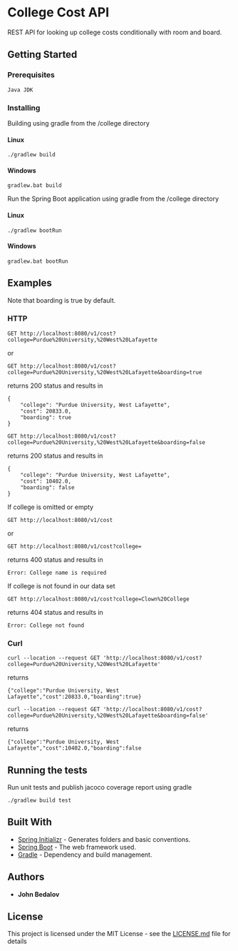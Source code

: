 # College Cost API

REST API for looking up college costs conditionally with room and board.

## Getting Started

### Prerequisites

```
Java JDK
```

### Installing

Building using gradle from the /college directory

#### Linux
```
./gradlew build
```

#### Windows
```
gradlew.bat build
```

Run the Spring Boot application using gradle from the /college directory

#### Linux
```
./gradlew bootRun
```

#### Windows
```
gradlew.bat bootRun
```

## Examples

Note that boarding is true by default.

### HTTP

```
GET http://localhost:8080/v1/cost?college=Purdue%20University,%20West%20Lafayette
```
or
```
GET http://localhost:8080/v1/cost?college=Purdue%20University,%20West%20Lafayette&boarding=true
```

returns 200 status and results in
```
{
    "college": "Purdue University, West Lafayette",
    "cost": 20833.0,
    "boarding": true
}
```

```
GET http://localhost:8080/v1/cost?college=Purdue%20University,%20West%20Lafayette&boarding=false
```

returns 200 status and results in
```
{
    "college": "Purdue University, West Lafayette",
    "cost": 10402.0,
    "boarding": false
}
```

If college is omitted or empty

```
GET http://localhost:8080/v1/cost
```
or
```
GET http://localhost:8080/v1/cost?college=
```
returns 400 status and results in
```
Error: College name is required
```

If college is not found in our data set
```
GET http://localhost:8080/v1/cost?college=Clown%20College
```
returns 404 status and results in
```
Error: College not found
```
### Curl

```
curl --location --request GET 'http://localhost:8080/v1/cost?college=Purdue%20University,%20West%20Lafayette'
```

returns
```
{"college":"Purdue University, West Lafayette","cost":20833.0,"boarding":true}
```

```
curl --location --request GET 'http://localhost:8080/v1/cost?college=Purdue%20University,%20West%20Lafayette&boarding=false'
```
returns
```
{"college":"Purdue University, West Lafayette","cost":10402.0,"boarding":false
```

## Running the tests

Run unit tests and publish jacoco coverage report using gradle
```
./gradlew build test
```

## Built With

* [Spring Initializr](https://start.spring.io/) - Generates folders and basic conventions.
* [Spring Boot](https://spring.io/projects/spring-boot) - The web framework used.
* [Gradle](https://gradle.org/) - Dependency and build management.

## Authors

* **John Bedalov**

## License

This project is licensed under the MIT License - see the [LICENSE.md](LICENSE.md) file for details